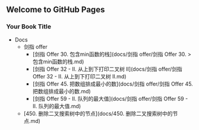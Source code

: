 ## Welcome to GitHub Pages

### Your Book Title

- Docs
  - 剑指 offer
    - [剑指 Offer 30. 包含min函数的栈](docs/剑指 offer/剑指 Offer 30. >包含min函数的栈.md)
    - [剑指 Offer 32 - II. 从上到下打印二叉树 II](docs/剑指 offer/剑指 Offer 32 - II. 从上到下打印二叉树 II.md)
    - [剑指 Offer 45. 把数组排成最小的数](docs/剑指 offer/剑指 Offer 45. 把数组排成最小的数.md)
    - [剑指 Offer 59 - II. 队列的最大值](docs/剑指 offer/剑指 Offer 59 - II. 队列的最大值.md)
  - [450. 删除二叉搜索树中的节点](docs/450. 删除二叉搜索树中的节点.md)
  